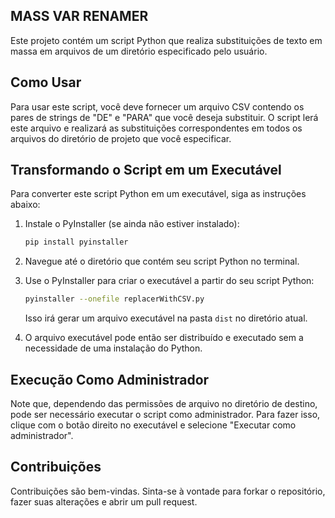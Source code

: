 ## MASS VAR RENAMER

Este projeto contém um script Python que realiza substituições de texto em massa em arquivos de um diretório especificado pelo usuário.

## Como Usar

Para usar este script, você deve fornecer um arquivo CSV contendo os pares de strings de "DE" e "PARA" que você deseja substituir. O script lerá este arquivo e realizará as substituições correspondentes em todos os arquivos do diretório de projeto que você especificar.

## Transformando o Script em um Executável

Para converter este script Python em um executável, siga as instruções abaixo:

1. Instale o PyInstaller (se ainda não estiver instalado):
    ```bash
    pip install pyinstaller
    ```

2. Navegue até o diretório que contém seu script Python no terminal.

3. Use o PyInstaller para criar o executável a partir do seu script Python:
    ```bash
    pyinstaller --onefile replacerWithCSV.py
    ```
    Isso irá gerar um arquivo executável na pasta `dist` no diretório atual.

4. O arquivo executável pode então ser distribuído e executado sem a necessidade de uma instalação do Python.

## Execução Como Administrador

Note que, dependendo das permissões de arquivo no diretório de destino, pode ser necessário executar o script como administrador. Para fazer isso, clique com o botão direito no executável e selecione "Executar como administrador".

## Contribuições

Contribuições são bem-vindas. Sinta-se à vontade para forkar o repositório, fazer suas alterações e abrir um pull request.
